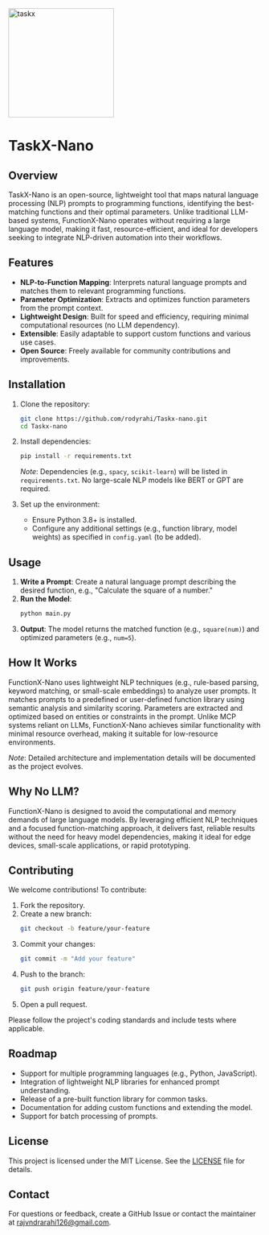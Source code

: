 <img width="210" height="217" alt="taskx" src="https://github.com/user-attachments/assets/4e16f1b5-9a73-47cd-a019-b4266d58491f" />

# TaskX-Nano

## Overview
TaskX-Nano is an open-source, lightweight tool that maps natural language processing (NLP) prompts to programming functions, identifying the best-matching functions and their optimal parameters. Unlike traditional LLM-based systems, FunctionX-Nano operates without requiring a large language model, making it fast, resource-efficient, and ideal for developers seeking to integrate NLP-driven automation into their workflows.

## Features
- **NLP-to-Function Mapping**: Interprets natural language prompts and matches them to relevant programming functions.
- **Parameter Optimization**: Extracts and optimizes function parameters from the prompt context.
- **Lightweight Design**: Built for speed and efficiency, requiring minimal computational resources (no LLM dependency).
- **Extensible**: Easily adaptable to support custom functions and various use cases.
- **Open Source**: Freely available for community contributions and improvements.

## Installation
1. Clone the repository:
   ```bash
   git clone https://github.com/rodyrahi/Taskx-nano.git
   cd Taskx-nano
   ```
2. Install dependencies:
   ```bash
   pip install -r requirements.txt
   ```
   *Note*: Dependencies (e.g., `spacy`, `scikit-learn`) will be listed in `requirements.txt`. No large-scale NLP models like BERT or GPT are required.

3. Set up the environment:
   - Ensure Python 3.8+ is installed.
   - Configure any additional settings (e.g., function library, model weights) as specified in `config.yaml` (to be added).

## Usage
1. **Write a Prompt**: Create a natural language prompt describing the desired function, e.g., "Calculate the square of a number."
2. **Run the Model**:
   ```bash
   python main.py
   ```
3. **Output**: The model returns the matched function (e.g., `square(num)`) and optimized parameters (e.g., `num=5`).

## How It Works
FunctionX-Nano uses lightweight NLP techniques (e.g., rule-based parsing, keyword matching, or small-scale embeddings) to analyze user prompts. It matches prompts to a predefined or user-defined function library using semantic analysis and similarity scoring. Parameters are extracted and optimized based on entities or constraints in the prompt. Unlike MCP systems reliant on LLMs, FunctionX-Nano achieves similar functionality with minimal resource overhead, making it suitable for low-resource environments.

*Note*: Detailed architecture and implementation details will be documented as the project evolves.

## Why No LLM?
FunctionX-Nano is designed to avoid the computational and memory demands of large language models. By leveraging efficient NLP techniques and a focused function-matching approach, it delivers fast, reliable results without the need for heavy model dependencies, making it ideal for edge devices, small-scale applications, or rapid prototyping.

## Contributing
We welcome contributions! To contribute:
1. Fork the repository.
2. Create a new branch:
   ```bash
   git checkout -b feature/your-feature
   ```
3. Commit your changes:
   ```bash
   git commit -m "Add your feature"
   ```
4. Push to the branch:
   ```bash
   git push origin feature/your-feature
   ```
5. Open a pull request.

Please follow the project's coding standards and include tests where applicable.

## Roadmap
- Support for multiple programming languages (e.g., Python, JavaScript).
- Integration of lightweight NLP libraries for enhanced prompt understanding.
- Release of a pre-built function library for common tasks.
- Documentation for adding custom functions and extending the model.
- Support for batch processing of prompts.

## License
This project is licensed under the MIT License. See the [LICENSE](LICENSE) file for details.

## Contact
For questions or feedback, create a GitHub Issue or contact the maintainer at [rajvndrarahi126@gmail.com](mailto:rajvndrarahi126@gmail.com).
